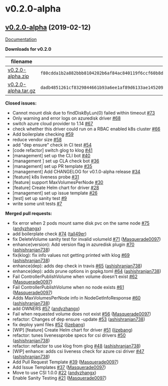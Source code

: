 # v0.2.0-alpha

## [v0.2.0-alpha](https://github.com/kubernetes-sigs/azuredisk-csi-driver/tree/v0.2.0-alpha) (2019-02-12)

[Documentation](https://github.com/kubernetes-sigs/azuredisk-csi-driver/blob/v0.2.0-alpha/README.md)

**Downloads for v0.2.0**

filename  | sha512 hash
--------- | ------------
[v0.2.0-alpha.zip](https://github.com/kubernetes-sigs/azuredisk-csi-driver/archive/v0.2.0-alpha.zip) | `f80cdda1b2a882bbb8104202b6af84ac840119f6ccf60b8d468a6ce58e3e7bea361731c08489a2440ac4194f2c201e78123217125e510645c66e139cca7ad749`
[v0.2.0-alpha.tar.gz](https://github.com/kubernetes-sigs/azuredisk-csi-driver/archive/v0.2.0-alpha.tar.gz) | `dadb4851261cf8329844661b93a6ee1af89d6133ae1452090bff115a5c334ff05843d04c9b5e9820d3e4369e75b57ed22f818ef154fdb12adfa6734c863fd5a0`

**Closed issues:**

- Cannot mount disk due to findDiskByLun\(0\) failed within timeout [\#73](https://github.com/kubernetes-sigs/azuredisk-csi-driver/issues/73)
- Only warning and error logs on azuredisk driver [\#68](https://github.com/kubernetes-sigs/azuredisk-csi-driver/issues/68)
- switch azure cloud provider to 1.14 [\#67](https://github.com/kubernetes-sigs/azuredisk-csi-driver/issues/67)
- check whether this driver could run on a RBAC enabled k8s cluster [\#66](https://github.com/kubernetes-sigs/azuredisk-csi-driver/issues/66)
- Add boilerplate checking [\#59](https://github.com/kubernetes-sigs/azuredisk-csi-driver/issues/59)
- reduce vendor size [\#58](https://github.com/kubernetes-sigs/azuredisk-csi-driver/issues/58)
- add "dep ensure" check in CI test [\#54](https://github.com/kubernetes-sigs/azuredisk-csi-driver/issues/54)
- \[code refactor\] switch glog to klog [\#41](https://github.com/kubernetes-sigs/azuredisk-csi-driver/issues/41)
- \[management\] set up the CLI bot [\#40](https://github.com/kubernetes-sigs/azuredisk-csi-driver/issues/40)
- \[management \] set up CLA check bot [\#36](https://github.com/kubernetes-sigs/azuredisk-csi-driver/issues/36)
- \[management\] set up PR template [\#35](https://github.com/kubernetes-sigs/azuredisk-csi-driver/issues/35)
- \[management\] Add CHANGELOG for v0.1.0-alpha release [\#34](https://github.com/kubernetes-sigs/azuredisk-csi-driver/issues/34)
- \[feature\] k8s liveness probe [\#31](https://github.com/kubernetes-sigs/azuredisk-csi-driver/issues/31)
- \[feature\] support MaxVolumesPerNode [\#30](https://github.com/kubernetes-sigs/azuredisk-csi-driver/issues/30)
- \[feature\] Create Helm chart for driver [\#28](https://github.com/kubernetes-sigs/azuredisk-csi-driver/issues/28)
- \[management\] set up issue template [\#26](https://github.com/kubernetes-sigs/azuredisk-csi-driver/issues/26)
- \[test\] set up sanity test [\#9](https://github.com/kubernetes-sigs/azuredisk-csi-driver/issues/9)
- write some unit tests [\#7](https://github.com/kubernetes-sigs/azuredisk-csi-driver/issues/7)

**Merged pull requests:**

- fix error when 2 pods mount same disk pvc on the same node [\#75](https://github.com/kubernetes-sigs/azuredisk-csi-driver/pull/75) ([andyzhangx](https://github.com/andyzhangx))
- add boilerplate check [\#74](https://github.com/kubernetes-sigs/azuredisk-csi-driver/pull/74) ([tall49er](https://github.com/tall49er))
- fix DeleteVolume sanity test for invalid volumeId [\#71](https://github.com/kubernetes-sigs/azuredisk-csi-driver/pull/71) ([Masquerade0097](https://github.com/Masquerade0097))
- enhance\(version\): Add version flag in azuredisk plugin [\#70](https://github.com/kubernetes-sigs/azuredisk-csi-driver/pull/70) ([ashishranjan738](https://github.com/ashishranjan738))
- fix\(klog\): fix info values not getting printed with klog [\#69](https://github.com/kubernetes-sigs/azuredisk-csi-driver/pull/69) ([ashishranjan738](https://github.com/ashishranjan738))
- enhance\(dep\): adds dep check in travis [\#65](https://github.com/kubernetes-sigs/azuredisk-csi-driver/pull/65) ([ashishranjan738](https://github.com/ashishranjan738))
- enhance\(dep\): adds prune options in gopkg.toml [\#64](https://github.com/kubernetes-sigs/azuredisk-csi-driver/pull/64) ([ashishranjan738](https://github.com/ashishranjan738))
- Fail ControllerPublishVolume when volume doesn't exist [\#62](https://github.com/kubernetes-sigs/azuredisk-csi-driver/pull/62) ([Masquerade0097](https://github.com/Masquerade0097))
- Fail ControllerPublishVolume when no node exists [\#61](https://github.com/kubernetes-sigs/azuredisk-csi-driver/pull/61) ([Masquerade0097](https://github.com/Masquerade0097))
- Adds MaxVolumesPerNode info in NodeGetInfoResponse [\#60](https://github.com/kubernetes-sigs/azuredisk-csi-driver/pull/60) ([ashishranjan738](https://github.com/ashishranjan738))
- add OWNERS [\#57](https://github.com/kubernetes-sigs/azuredisk-csi-driver/pull/57) ([andyzhangx](https://github.com/andyzhangx))
- Fail when requested volume does not exist [\#56](https://github.com/kubernetes-sigs/azuredisk-csi-driver/pull/56) ([Masquerade0097](https://github.com/Masquerade0097))
- refactor: Changes of  dep ensure -update [\#53](https://github.com/kubernetes-sigs/azuredisk-csi-driver/pull/53) ([ashishranjan738](https://github.com/ashishranjan738))
- fix deploy yaml files [\#52](https://github.com/kubernetes-sigs/azuredisk-csi-driver/pull/52) ([lizebang](https://github.com/lizebang))
- \[WIP\] \[feature\] Create Helm chart for driver [\#51](https://github.com/kubernetes-sigs/azuredisk-csi-driver/pull/51) ([lizebang](https://github.com/lizebang))
- refactor: tunes livenessprobe specs for csi drivers [\#50](https://github.com/kubernetes-sigs/azuredisk-csi-driver/pull/50) ([ashishranjan738](https://github.com/ashishranjan738))
- refactor: refactor to use klog from glog [\#48](https://github.com/kubernetes-sigs/azuredisk-csi-driver/pull/48) ([ashishranjan738](https://github.com/ashishranjan738))
- \[WIP\] enhance: adds csi liveness check for azure csi driver [\#47](https://github.com/kubernetes-sigs/azuredisk-csi-driver/pull/47) ([ashishranjan738](https://github.com/ashishranjan738))
- Add Pull Request Template [\#39](https://github.com/kubernetes-sigs/azuredisk-csi-driver/pull/39) ([Masquerade0097](https://github.com/Masquerade0097))
- Add Issue Templates [\#37](https://github.com/kubernetes-sigs/azuredisk-csi-driver/pull/37) ([Masquerade0097](https://github.com/Masquerade0097))
- Move to use CSI 1.0.0 [\#22](https://github.com/kubernetes-sigs/azuredisk-csi-driver/pull/22) ([andyzhangx](https://github.com/andyzhangx))
- Enable Sanity Testing [\#21](https://github.com/kubernetes-sigs/azuredisk-csi-driver/pull/21) ([Masquerade0097](https://github.com/Masquerade0097))
